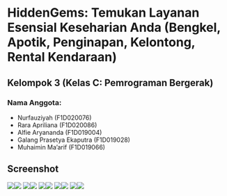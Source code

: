 # HiddenGems: Temukan Layanan Esensial Keseharian Anda (Bengkel, Apotik, Penginapan, Kelontong, Rental Kendaraan)

## Kelompok 3 (Kelas C: Pemrograman Bergerak)

### Nama Anggota:

- Nurfauziyah (F1D020076)
- Rara Apriliana (F1D020086)
- Alfie Aryananda (F1D019004)
- Galang Prasetya Ekaputra (F1D019028)
- Muhaimin Ma’arif (F1D019066)

## Screenshot

![](/docs/01-splash.png)![](/docs/02-home.png)
![](/docs/03-find.png)![](/docs/04-place.png)
![](/docs/05-review.png)![](/docs/06-add.png)
![](/docs/07-add.png)![](/docs/08-login.png)
![](/docs/09-register.png)![](/docs/10-profile.png)
